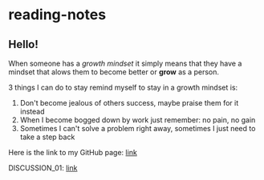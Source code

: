 # reading-notes
## Hello!
When someone has a *growth mindset* it simply means that they have a mindset that alows them to become better or **grow** as a person.

3 things I can do to stay remind myself to stay in a growth mindset is:
1. Don't become jealous of others success, maybe praise them for it instead
2. When I become bogged down by work just remember: no pain, no gain
3. Sometimes I can't solve a problem right away, sometimes I just need to take a step back

Here is the link to my GitHub page: [link](https://github.com/GabeGerdes)

DISCUSSION_01: [link](DISCUSSION_01.md)
